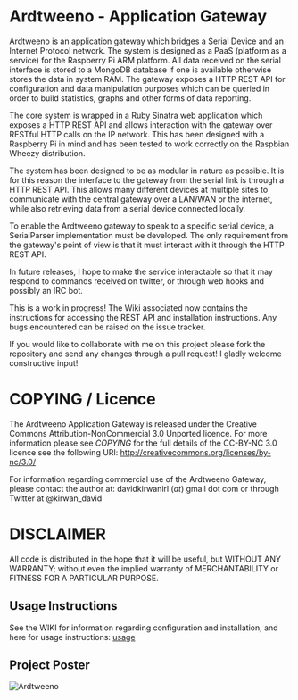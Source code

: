 # Ardtweeno - Application Gateway
Ardtweeno is an application gateway which bridges a Serial Device and an Internet Protocol network. 
The system is designed as a PaaS (platform as a service) for the Raspberry Pi ARM platform. All data 
received on the serial interface is stored to a MongoDB database if one is available otherwise stores 
the data in system RAM. The gateway exposes a HTTP REST API for configuration and data manipulation purposes 
which can be queried in order to build statistics, graphs and other forms of data reporting.

The core system is wrapped in a Ruby Sinatra web application which exposes a HTTP REST API and allows interaction 
with the gateway over RESTful HTTP calls on the IP network. This has been designed with a Raspberry Pi in 
mind and has been tested to work correctly on the Raspbian Wheezy distribution.

The system has been designed to be as modular in nature as possible. It is for this reason the interface to 
the gateway from the serial link is through a HTTP REST API. This allows many different devices at multiple 
sites to communicate with the central gateway over a LAN/WAN or the internet, while also retrieving data
from a serial device connected locally. 

To enable the Ardtweeno gateway to speak to a specific serial device, a SerialParser implementation must be 
developed. The only requirement from the gateway's point of view is that it must interact with it through the
HTTP REST API.

In future releases, I hope to make the service interactable so that it may respond to commands received 
on twitter, or through web hooks and possibly an IRC bot.

This is a work in progress! The Wiki associated now contains the instructions for accessing the REST
API and installation instructions. Any bugs encountered can be raised on the issue tracker.

If you would like to collaborate with me on this project please fork the repository and send any changes
through a pull request! I gladly welcome constructive input!

# COPYING / Licence
The Ardtweeno Application Gateway is released under the Creative Commons Attribution-NonCommercial 3.0 Unported 
licence. For more information please see _COPYING_ for the full details of the CC-BY-NC 3.0 licence see the
following URI: http://creativecommons.org/licenses/by-nc/3.0/

For information regarding commercial use of the Ardtweeno Gateway, please contact the author at:
davidkirwanirl (_at_) gmail dot com or through Twitter at @kirwan\_david

# DISCLAIMER
All code is distributed in the hope that it will be useful, but WITHOUT ANY WARRANTY; 
without even the implied warranty of MERCHANTABILITY or FITNESS FOR A PARTICULAR PURPOSE.

## Usage Instructions
See the WIKI for information regarding configuration and installation, and here for usage instructions: [usage](http://davidkirwan.github.io/ardtweeno)

## Project Poster
![Ardtweeno](http://davidkirwan.github.io/ardtweeno/ardtweeno-poster.png)
